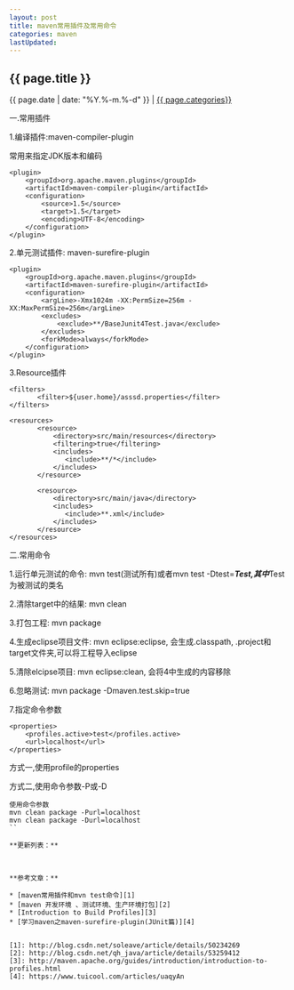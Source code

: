 ```yaml
---
layout: post
title: maven常用插件及常用命令
categories: maven
lastUpdated:
---
```


## {{ page.title }}

{{ page.date | date: "%Y.%-m.%-d" }} | <a href="/archive#{{ page.categories }}">{{ page.categories}}</a>

一.常用插件

1.编译插件:maven-compiler-plugin

常用来指定JDK版本和编码

```
<plugin>
	<groupId>org.apache.maven.plugins</groupId>
	<artifactId>maven-compiler-plugin</artifactId>
	<configuration>
		<source>1.5</source>
		<target>1.5</target>
		<encoding>UTF-8</encoding>
	</configuration>
</plugin>
```

2.单元测试插件: maven-surefire-plugin

```
<plugin>
	<groupId>org.apache.maven.plugins</groupId>
	<artifactId>maven-surefire-plugin</artifactId>
	<configuration>
		<argLine>-Xmx1024m -XX:PermSize=256m -XX:MaxPermSize=256m</argLine>
		<excludes>
			<exclude>**/BaseJunit4Test.java</exclude>
		</excludes>
		<forkMode>always</forkMode>
	</configuration>
</plugin>
```

3.Resource插件

```
<filters>    
       <filter>${user.home}/asssd.properties</filter>
</filters>

<resources>
       <resource>
           <directory>src/main/resources</directory>
           <filtering>true</filtering>
           <includes>
              <include>**/*</include>
           </includes>
       </resource>

       <resource>
           <directory>src/main/java</directory>
           <includes>
              <include>**.xml</include>
           </includes>
       </resource>
</resources>
```

二.常用命令

1.运行单元测试的命令: mvn test(测试所有)或者mvn test -Dtest=***Test,其中***Test为被测试的类名

2.清除target中的结果: mvn clean

3.打包工程: mvn package

4.生成eclipse项目文件: mvn eclipse:eclipse, 会生成.classpath, .project和target文件夹,可以将工程导入eclipse

5.清除elcipse项目: mvn eclipse:clean, 会将4中生成的内容移除

6.忽略测试: mvn package -Dmaven.test.skip=true

7.指定命令参数

```
<properties>
    <profiles.active>test</profiles.active>
    <url>localhost</url>
</properties>
```

方式一,使用profile的properties

方式二,使用命令参数-P或-D

```
使用命令参数
mvn clean package -Purl=localhost
mvn clean package -Durl=localhost
``

**更新列表：**



**参考文章：**

* [maven常用插件和mvn test命令][1]
* [maven 开发环境 、测试环境、生产环境打包][2]
* [Introduction to Build Profiles][3]
* [学习maven之maven-surefire-plugin(JUnit篇)][4]


[1]: http://blog.csdn.net/soleave/article/details/50234269
[2]: http://blog.csdn.net/qh_java/article/details/53259412
[3]: http://maven.apache.org/guides/introduction/introduction-to-profiles.html
[4]: https://www.tuicool.com/articles/uaqyAn
